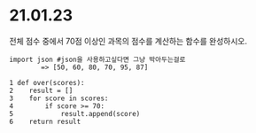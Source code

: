 # 21.01.23

전체 점수 중에서 70점 이상인 과목의 점수를 계산하는 함수를 완성하시오.

```
import json #json을 사용하고싶다면 그냥 박아두는걸로
		=> [50, 60, 80, 70, 95, 87]

1 def over(scores):
2    result = []
3    for score in scores:
4        if score >= 70:
5            result.append(score)
6    return result
```

